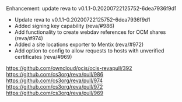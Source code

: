 Enhancement: update reva to v0.1.1-0.20200722125752-6dea7936f9d1

- Update reva to v0.1.1-0.20200722125752-6dea7936f9d1
- Added signing key capability (reva/#986)
- Add functionality to create webdav references for OCM shares (reva/#974)
- Added a site locations exporter to Mentix (reva/#972)
- Add option to config to allow requests to hosts with unverified certificates (reva/#969)

https://github.com/owncloud/ocis/ocis-revapull/392
https://github.com/cs3org/reva/pull/986
https://github.com/cs3org/reva/pull/974
https://github.com/cs3org/reva/pull/972
https://github.com/cs3org/reva/pull/969
